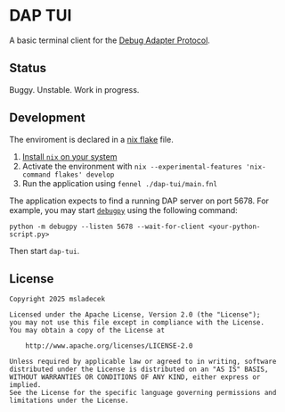 # DAP TUI

A basic terminal client for the [Debug Adapter Protocol](https://microsoft.github.io/debug-adapter-protocol).

## Status

Buggy. Unstable. Work in progress.

## Development

The enviroment is declared in a [nix flake](https://nixos.wiki/wiki/flakes) file.

1. [Install `nix` on your system](https://nixos.org/download/)
2. Activate the environment with `nix --experimental-features 'nix-command flakes' develop`
3. Run the application using `fennel ./dap-tui/main.fnl`

The application expects to find a running DAP server on port 5678.
For example, you may start [`debugpy`](https://github.com/microsoft/debugpy) using the following command:

    python -m debugpy --listen 5678 --wait-for-client <your-python-script.py>

Then start `dap-tui`.

## License

    Copyright 2025 msladecek

    Licensed under the Apache License, Version 2.0 (the "License");
    you may not use this file except in compliance with the License.
    You may obtain a copy of the License at

        http://www.apache.org/licenses/LICENSE-2.0

    Unless required by applicable law or agreed to in writing, software
    distributed under the License is distributed on an "AS IS" BASIS,
    WITHOUT WARRANTIES OR CONDITIONS OF ANY KIND, either express or implied.
    See the License for the specific language governing permissions and
    limitations under the License.
